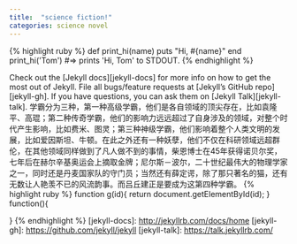 ```yaml
---
title:  "science fiction!"
categories: science novel
---
```


{% highlight ruby %}
def print_hi(name)
  puts "Hi, #{name}"
end
print_hi('Tom')
#=> prints 'Hi, Tom' to STDOUT.
{% endhighlight %}

Check out the [Jekyll docs][jekyll-docs] for more info on how to get the most out of Jekyll. File all bugs/feature requests at [Jekyll’s GitHub repo][jekyll-gh]. If you have questions, you can ask them on [Jekyll Talk][jekyll-talk].
学霸分为三种，第一种高级学霸，他们是各自领域的顶尖存在，比如袁隆平、高琨；第二种传奇学霸，他们的影响力远远超过了自身涉及的领域，对整个时代产生影响，比如费米、图灵；第三种神级学霸，他们影响着整个人类文明的发展，比如爱因斯坦、牛顿。在此之外还有一种妖孽，他们不仅在科研领域远超群伦，在其他领域同样做到了凡人做不到的事情，柴恩博士在45年获得诺贝尔奖，七年后在赫尔辛基奥运会上摘取金牌；尼尔斯－波尔，二十世纪最伟大的物理学家之一，同时还是丹麦国家队的守门员；当然还有薛定谔，除了那只著名的猫，还有无数让人艳羡不已的风流韵事。而吕丘建正是要成为这第四种学霸。
{% highlight ruby %}
function g(id){
	return document.getElementById(id);
}
function(){
	
}
{% endhighlight %}
[jekyll-docs]: http://jekyllrb.com/docs/home
[jekyll-gh]:   https://github.com/jekyll/jekyll
[jekyll-talk]: https://talk.jekyllrb.com/
